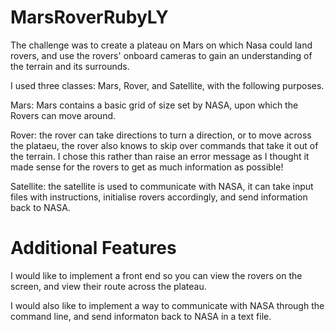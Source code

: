 MarsRoverRubyLY
==========

The challenge was to create a plateau on Mars on which Nasa could land rovers, and use the rovers' onboard cameras to gain an understanding of the terrain and its surrounds.

I used three classes: Mars, Rover, and Satellite, with the following purposes.

Mars: Mars contains a basic grid of size set by NASA, upon which the Rovers can move around.

Rover: the rover can take directions to turn a direction, or to move across the plataeu, the rover also knows to skip over commands that take it out of the terrain. I chose this rather than raise an error message as I thought it made sense for the rovers to get as much information as possible!

Satellite: the satellite is used to communicate with NASA, it can take input files with instructions, initialise rovers accordingly, and send information back to NASA.

Additional Features
===================

I would like to implement a front end so you can view the rovers on the screen, and view their route across the plateau.

I would also like to implement a way to communicate with NASA through the command line, and send informaton back to NASA in a text file.




